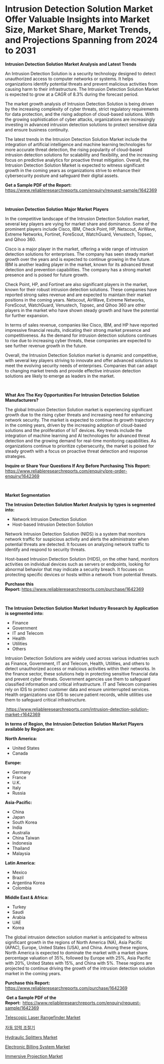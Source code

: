 <p><h1>Intrusion Detection Solution Market Offer Valuable Insights into Market Size, Market Share, Market Trends, and Projections Spanning from 2024 to 2031</h1></p><p><strong>Intrusion Detection Solution Market Analysis and Latest Trends</strong></p>
<p><p>An Intrusion Detection Solution is a security technology designed to detect unauthorized access to computer networks or systems. It helps organizations identify potential threats and prevent malicious activities from causing harm to their infrastructure. The Intrusion Detection Solution Market is expected to grow at a CAGR of 8.3% during the forecast period. </p><p>The market growth analysis of Intrusion Detection Solution is being driven by the increasing complexity of cyber threats, strict regulatory requirements for data protection, and the rising adoption of cloud-based solutions. With the growing sophistication of cyber attacks, organizations are increasingly investing in advanced intrusion detection solutions to protect sensitive data and ensure business continuity. </p><p>The latest trends in the Intrusion Detection Solution Market include the integration of artificial intelligence and machine learning technologies for more accurate threat detection, the rising popularity of cloud-based intrusion detection solutions for scalability and flexibility, and the increasing focus on predictive analytics for proactive threat mitigation. Overall, the Intrusion Detection Solution Market is expected to witness significant growth in the coming years as organizations strive to enhance their cybersecurity posture and safeguard their digital assets.</p></p>
<p><strong>Get a Sample PDF of the Report:&nbsp;</strong> <a href="https://www.reliableresearchreports.com/enquiry/request-sample/1642369">https://www.reliableresearchreports.com/enquiry/request-sample/1642369</a></p>
<p>&nbsp;</p>
<p><strong>Intrusion Detection Solution Major Market Players</strong></p>
<p><p>In the competitive landscape of the Intrusion Detection Solution market, several key players are vying for market share and dominance. Some of the prominent players include Cisco, IBM, Check Point, HP, Netscout, AirWave, Extreme Networks, Fortinet, ForeScout, WatchGuard, Venustech, Topsec, and Qihoo 360.</p><p>Cisco is a major player in the market, offering a wide range of intrusion detection solutions for enterprises. The company has seen steady market growth over the years and is expected to continue growing in the future. IBM is another leading player in the market, known for its advanced threat detection and prevention capabilities. The company has a strong market presence and is poised for future growth.</p><p>Check Point, HP, and Fortinet are also significant players in the market, known for their robust intrusion detection solutions. These companies have reported strong sales revenue and are expected to maintain their market positions in the coming years. Netscout, AirWave, Extreme Networks, ForeScout, WatchGuard, Venustech, Topsec, and Qihoo 360 are other players in the market who have shown steady growth and have the potential for further expansion.</p><p>In terms of sales revenue, companies like Cisco, IBM, and HP have reported impressive financial results, indicating their strong market presence and competitiveness. As the demand for intrusion detection solutions continues to rise due to increasing cyber threats, these companies are expected to see further revenue growth in the future.</p><p>Overall, the Intrusion Detection Solution market is dynamic and competitive, with several key players striving to innovate and offer advanced solutions to meet the evolving security needs of enterprises. Companies that can adapt to changing market trends and provide effective intrusion detection solutions are likely to emerge as leaders in the market.</p></p>
<p>&nbsp;</p>
<p><strong>What Are The Key Opportunities For Intrusion Detection Solution Manufacturers?</strong></p>
<p><p>The global Intrusion Detection Solution market is experiencing significant growth due to the rising cyber threats and increasing need for enhancing network security. The market is expected to continue its growth trajectory in the coming years, driven by the increasing adoption of cloud-based solutions and the proliferation of IoT devices. Key trends include the integration of machine learning and AI technologies for advanced threat detection and the growing demand for real-time monitoring capabilities. As organizations continue to prioritize cybersecurity, the market is poised for steady growth with a focus on proactive threat detection and response strategies.</p></p>
<p><strong>Inquire or Share Your Questions If Any Before Purchasing This Report:</strong> <a href="https://www.reliableresearchreports.com/enquiry/pre-order-enquiry/1642369">https://www.reliableresearchreports.com/enquiry/pre-order-enquiry/1642369</a></p>
<p>&nbsp;</p>
<p><strong>Market Segmentation</strong></p>
<p><strong>The Intrusion Detection Solution Market Analysis by types is segmented into:</strong></p>
<p><ul><li>Network Intrusion Detection Solution</li><li>Host-based Intrusion Detection Solution</li></ul></p>
<p><p>Network Intrusion Detection Solution (NIDS) is a system that monitors network traffic for suspicious activity and alerts the administrator when potential threats are detected. It focuses on analyzing network traffic to identify and respond to security threats.</p><p>Host-based Intrusion Detection Solution (HIDS), on the other hand, monitors activities on individual devices such as servers or endpoints, looking for abnormal behavior that may indicate a security breach. It focuses on protecting specific devices or hosts within a network from potential threats.</p></p>
<p><strong>Purchase this Report:&nbsp;</strong><a href="https://www.reliableresearchreports.com/purchase/1642369">https://www.reliableresearchreports.com/purchase/1642369</a></p>
<p>&nbsp;</p>
<p><strong>The Intrusion Detection Solution Market Industry Research by Application is segmented into:</strong></p>
<p><ul><li>Finance</li><li>Government</li><li>IT and Telecom</li><li>Health</li><li>Utilities</li><li>Others</li></ul></p>
<p><p>Intrusion Detection Solutions are widely used across various industries such as Finance, Government, IT and Telecom, Health, Utilities, and others to detect unauthorized access or malicious activities within their networks. In the finance sector, these solutions help in protecting sensitive financial data and prevent cyber threats. Government agencies use them to safeguard classified information and critical infrastructure. IT and Telecom companies rely on IDS to protect customer data and ensure uninterrupted services. Health organizations use IDS to secure patient records, while utilities use them to safeguard critical infrastructure.</p></p>
<p><a href="https://www.reliableresearchreports.com/intrusion-detection-solution-market-r1642369">&nbsp;https://www.reliableresearchreports.com/intrusion-detection-solution-market-r1642369</a></p>
<p><strong>In terms of Region, the Intrusion Detection Solution Market Players available by Region are:</strong></p>
<p>
    <p> <strong> North America: </strong>
        <ul>
            <li>United States</li>
            <li>Canada</li>
        </ul>
        </p> 
    <p> <strong> Europe: </strong>
        <ul>
            <li>Germany</li>
            <li>France</li>
            <li>U.K.</li>
            <li>Italy</li>
            <li>Russia</li>
        </ul>
        </p> 
    <p> <strong> Asia-Pacific: </strong>
        <ul>
            <li>China</li>
            <li>Japan</li>
            <li>South Korea</li>
            <li>India</li>
            <li>Australia</li>
            <li>China Taiwan</li>
            <li>Indonesia</li>
            <li>Thailand</li>
            <li>Malaysia</li>
        </ul>
        </p> 
    <p> <strong> Latin America: </strong>
        <ul>
            <li>Mexico</li>
            <li>Brazil</li>
            <li>Argentina Korea</li>
            <li>Colombia</li>
        </ul>
        </p> 
    <p> <strong> Middle East & Africa: </strong>
        <ul>
            <li>Turkey</li>
            <li>Saudi</li>
            <li>Arabia</li>
            <li>UAE</li>
            <li>Korea</li>
        </ul>
    </p>
    </p>
<p><p>The global intrusion detection solution market is anticipated to witness significant growth in the regions of North America (NA), Asia Pacific (APAC), Europe, United States (USA), and China. Among these regions, North America is expected to dominate the market with a market share percentage valuation of 35%, followed by Europe with 25%, Asia Pacific with 20%, United States with 15%, and China with 5%. These regions are projected to continue driving the growth of the intrusion detection solution market in the coming years.</p></p>
<p><strong>Purchase this Report: </strong><a href="https://www.reliableresearchreports.com/purchase/1642369">https://www.reliableresearchreports.com/purchase/1642369</a></p>
<p>&nbsp;<strong>Get a Sample PDF of the Report:&nbsp;&nbsp;</strong><a href="https://www.reliableresearchreports.com/enquiry/request-sample/1642369">https://www.reliableresearchreports.com/enquiry/request-sample/1642369</a></p>
<p><strong></strong></p>
<p><p><a href="https://medium.com/@emily.sutherland4534/telescopic-laser-rangefinder-market-analysis-report-global-insights-by-region-type-1d-2d-3d-911451ce97b4">Telescopic Laser Rangefinder Market</a></p><p><a href="https://medium.com/@ejuynpri79/%EA%B8%80%EB%A1%9C%EB%B2%8C-%EC%9E%90%EB%8F%99-%EC%95%95%EB%A0%A5-%EC%A1%B0%EC%A0%88%EA%B8%B0-%EC%8B%9C%EC%9E%A5-%EC%8B%9C%EC%9E%A5-%EC%A0%90%EC%9C%A0%EC%9C%A8-%EC%8B%9C%EC%9E%A5-%ED%8A%B8%EB%A0%8C%EB%93%9C-%EB%B0%8F-%EB%AF%B8%EB%9E%98-%EC%84%B1%EC%9E%A5-%ED%83%90%EC%83%89-440ed383d226">자동 압력 조절기</a></p><p><a href="https://issuu.com/reportprime-2/docs/hydraulic-splitters-market-size-2030.pptx">Hydraulic Splitters Market</a></p><p><a href="https://github.com/edaunhshhs/Market-Research-Report-List-1/blob/main/electronic-billing-system-market.md">Electronic Billing System Market</a></p><p><a href="https://github.com/carolinehamilton5656/Market-Research-Report-List-1/blob/main/immersive-projection-market.md">Immersive Projection Market</a></p></p>